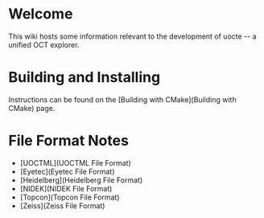 # Welcome

This wiki hosts some information relevant to the development of uocte -- a unified OCT explorer.

# Building and Installing

Instructions can be found on the [Building with CMake](Building with CMake) page.

# File Format Notes

- [UOCTML](UOCTML File Format)
- [Eyetec](Eyetec File Format)
- [Heidelberg](Heidelberg File Format)
- [NIDEK](NIDEK File Format)
- [Topcon](Topcon File Format)
- [Zeiss](Zeiss File Format)